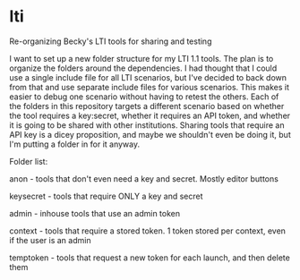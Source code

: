 # lti
Re-organizing Becky's LTI tools for sharing and testing

I want to set up a new folder structure for my LTI 1.1 tools. The plan is to organize the folders around the dependencies. I had thought that I could use a single include file for all LTI scenarios, but I've decided to back down from that and use separate include files for various scenarios. This makes it easier to debug one scenario without having to retest the others. Each of the folders in this repository targets a different scenario based on whether the tool requires a key:secret, whether it requires an API token, and whether it is going to be shared with other institutions. Sharing tools that require an API key is a dicey proposition, and maybe we shouldn't even be doing it, but I'm putting a folder in for it anyway.

Folder list:

anon - tools that don't even need a key and secret. Mostly editor buttons

keysecret - tools that require ONLY a key and secret

admin - inhouse tools that use an admin token

context - tools that require a stored token. 1 token stored per context, even if the user is an admin

temptoken - tools that request a new token for each launch, and then delete them

